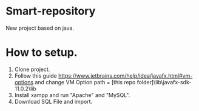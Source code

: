 # Smart-repository
New project based on java.

# How to setup.
1. Clone project.
2. Follow this guide https://www.jetbrains.com/help/idea/javafx.html#vm-options and change VM Option path = [this repo folder]\lib\javafx-sdk-11.0.2\lib
3. Install xampp and run "Apache" and "MySQL".
4. Download SQL File and import.
